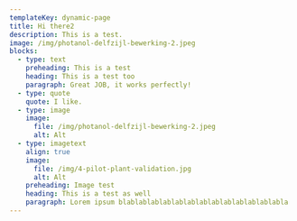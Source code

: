 ```yaml
---
templateKey: dynamic-page
title: Hi there2
description: This is a test.
image: /img/photanol-delfzijl-bewerking-2.jpeg
blocks:
  - type: text
    preheading: This is a test
    heading: This is a test too
    paragraph: Great JOB, it works perfectly!
  - type: quote
    quote: I like.
  - type: image
    image:
      file: /img/photanol-delfzijl-bewerking-2.jpeg
      alt: Alt
  - type: imagetext
    align: true
    image:
      file: /img/4-pilot-plant-validation.jpg
      alt: Alt
    preheading: Image test
    heading: This is a test as well
    paragraph: Lorem ipsum blablablablablablablablablablablablablabla
---
```

